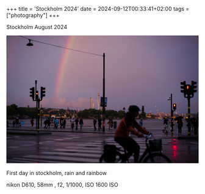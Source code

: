 +++
title = 'Stockholm 2024'
date = 2024-09-12T00:33:41+02:00
tags = ["photography"]
+++


Stockholm August 2024


![Image](./images/stockholm.jpg)

First day in stockholm, rain and rainbow

nikon D610, 58mm , f2, 1/1000, ISO 1600 ISO
